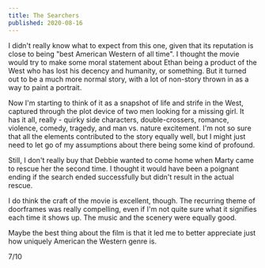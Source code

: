 ```yaml
---
title: The Searchers
published: 2020-08-16
---
```


I didn't really know what to expect from this one, given that its reputation is close to being "best American Western of all time". I thought the movie would try to make some moral statement about Ethan being a product of the West who has lost his decency and humanity, or something. But it turned out to be a much more normal story, with a lot of non-story thrown in as a way to paint a portrait.

Now I'm starting to think of it as a snapshot of life and strife in the West, captured through the plot device of two men looking for a missing girl. It has it all, really - quirky side characters, double-crossers, romance, violence, comedy, tragedy, and man vs. nature excitement. I'm not so sure that all the elements contributed to the story equally well, but I might just need to let go of my assumptions about there being some kind of profound.

Still, I don't really buy that Debbie wanted to come home when Marty came to rescue her the second time. I thought it would have been a poignant ending if the search ended successfully but didn't result in the actual rescue.

I do think the craft of the movie is excellent, though. The recurring theme of doorframes was really compelling, even if I'm not quite sure what it signifies each time it shows up. The music and the scenery were equally good.

Maybe the best thing about the film is that it led me to better appreciate just how uniquely American the Western genre is.

7/10
